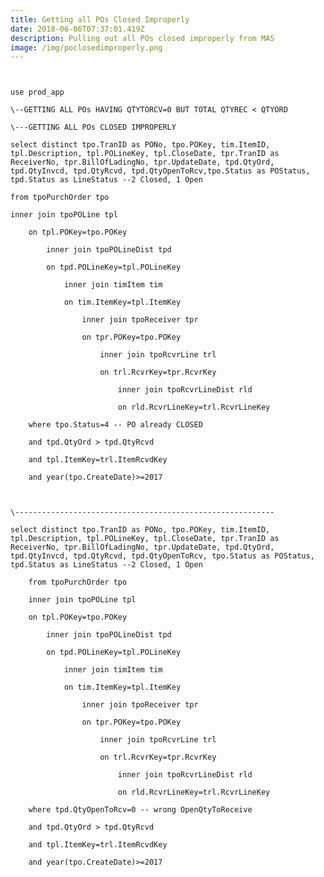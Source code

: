```yaml
---
title: Getting all POs Closed Improperly
date: 2018-06-06T07:37:01.419Z
description: Pulling out all POs closed improperly from MAS
image: /img/poclosedimproperly.png
---
```

<pre><code>

use prod_app

\--GETTING ALL POs HAVING QTYTORCV=0 BUT TOTAL QTYREC < QTYORD

\---GETTING ALL POs CLOSED IMPROPERLY

select distinct tpo.TranID as PONo, tpo.POKey, tim.ItemID, tpl.Description, tpl.POLineKey, tpl.CloseDate, tpr.TranID as ReceiverNo, tpr.BillOfLadingNo, tpr.UpdateDate, tpd.QtyOrd, tpd.QtyInvcd, tpd.QtyRcvd, tpd.QtyOpenToRcv,tpo.Status as POStatus, tpd.Status as LineStatus --2 Closed, 1 Open

from tpoPurchOrder tpo

inner join tpoPOLine tpl

	on tpl.POKey=tpo.POKey

		inner join tpoPOLineDist tpd

		on tpd.POLineKey=tpl.POLineKey

			inner join timItem tim

			on tim.ItemKey=tpl.ItemKey

				inner join tpoReceiver tpr

				on tpr.POKey=tpo.POKey

					inner join tpoRcvrLine trl

					on trl.RcvrKey=tpr.RcvrKey

						inner join tpoRcvrLineDist rld

						on rld.RcvrLineKey=trl.RcvrLineKey	

	where tpo.Status=4 -- PO already CLOSED

	and tpd.QtyOrd > tpd.QtyRcvd

	and tpl.ItemKey=trl.ItemRcvdKey

	and year(tpo.CreateDate)>=2017



\----------------------------------------------------------	

select distinct tpo.TranID as PONo, tpo.POKey, tim.ItemID, tpl.Description, tpl.POLineKey, tpl.CloseDate, tpr.TranID as ReceiverNo, tpr.BillOfLadingNo, tpr.UpdateDate, tpd.QtyOrd, tpd.QtyInvcd, tpd.QtyRcvd, tpd.QtyOpenToRcv, tpo.Status as POStatus, tpd.Status as LineStatus --2 Closed, 1 Open

	from tpoPurchOrder tpo

	inner join tpoPOLine tpl

	on tpl.POKey=tpo.POKey

		inner join tpoPOLineDist tpd

		on tpd.POLineKey=tpl.POLineKey

			inner join timItem tim

			on tim.ItemKey=tpl.ItemKey

				inner join tpoReceiver tpr

				on tpr.POKey=tpo.POKey

					inner join tpoRcvrLine trl

					on trl.RcvrKey=tpr.RcvrKey

						inner join tpoRcvrLineDist rld

						on rld.RcvrLineKey=trl.RcvrLineKey	

	where tpd.QtyOpenToRcv=0 -- wrong OpenQtyToReceive

	and tpd.QtyOrd > tpd.QtyRcvd

	and tpl.ItemKey=trl.ItemRcvdKey

	and year(tpo.CreateDate)>=2017

</code></pre>
